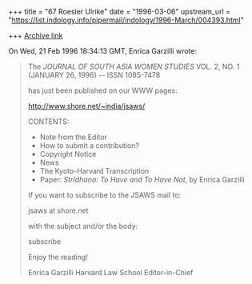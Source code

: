 +++
title = "67 Roesler Ulrike"
date = "1996-03-06"
upstream_url = "https://list.indology.info/pipermail/indology/1996-March/004393.html"

+++
[Archive link](https://list.indology.info/pipermail/indology/1996-March/004393.html)

On Wed, 21 Feb 1996 18:34:13 GMT, Enrica Garzilli wrote:

>The   *JOURNAL OF SOUTH ASIA WOMEN STUDIES*
>  VOL. 2, NO. 1 (JANUARY 26, 1996) -- ISSN 1085-7478
>
>has just been published on our WWW pages:
> 
>http://www.shore.net/~india/jsaws/
>
>CONTENTS:
>
>- Note from the Editor
>- How to submit a contribution?
>- Copyright Notice
>- News
>- The Kyoto-Harvard Transcription
>- Paper: *StrIdhana: To Have and To Have Not*, by Enrica
>  Garzilli
>
>
>If you want to subscribe to the JSAWS mail to:
>
>jsaws at shore.net
>
>with the subject and/or the body:
>
>subscribe <your name>
>
>
>Enjoy the reading!
>
>Enrica Garzilli
>Harvard Law School
>Editor-in-Chief





